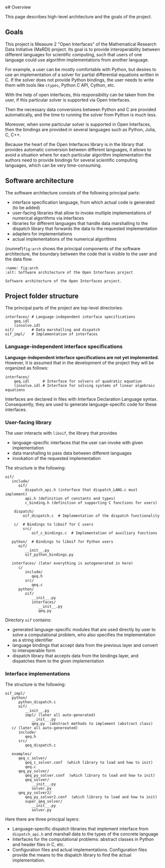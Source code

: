 e# Overview

This page describes high-level architecture and the goals of the project.

## Goals

This project is Measure 2 "Open Interfaces"
of the Mathematical Research Data Initiative (MaRDI) project.
Its goal is to provide interoperability between different languages
for scientific computing, such that users of one language could use
algorithm implementations from another language.

For example, a user can be mostly comfortable with Python, but desires
to use an implementation of a solver for partial differential equations
written in C.
If the solver does not provide Python bindings, the user needs to write
them with tools like `ctypes`, Python C API, Cython, etc.

With the help of open interfaces, this responsibility can be taken from the
user, if this particular solver is supported via Open Interfaces.

Then the necessary data conversions between Python and C are provided
automatically, and the time to running the solver from Python is much less.

Moreover, when some particular solver is supported in Open Interfaces,
then the bindings are provided in several languages such as Python, Julia,
C, C++.

Because the heart of the Open Interfaces library is in the library that
provides automatic conversion between different languages, it allows
to avoid a situation where for each particular algorithm implementation
the authors need to provide bindings for several scientific computing
languages, which can be very time-consuming.

## Software architecture

The software architecture consists of the following principal parts:

- interface specification language, from which actual code
  is generated (to be added)
- user-facing libraries that allow to invoke multiple implementations
  of numerical algorithms via interfaces
- libraries for different languages that handle data marshalling
  to the dispatch library that forwards the data to the requested
  implementation
- adapters for implementations
- actual implementations of the numerical algorithms

{numref}`fig:arch` shows the principal components of the software
architecture, the boundary between the code that is visible to the user
and the data flow.

```{figure} arch.png
:name: fig:arch
:alt: Software architecture of the Open Interfaces project

Software architecture of the Open Interfaces project.
```

## Project folder structure

The principal parts of the project are top-level directories:

```shell
interfaces/ # Language-independent interface specifications
    qeq.idl
    linsolve.idl
oif/        # Data marshalling and dispatch
oif_impl/   # Implementation of interfaces
```

### Language-independent interface specifications

**Language-independent interface specifications are not yet implemented.**
However, it is assumed that in the development of the project they will
be organized as follows:

```shell
interfaces/
    qeq.idl      # Interface for solvers of quadratic equation
    linsolve.idl # Interface for solving systems of linear algebraic equations
```

Interfaces are declared in files with Interface Declaration Language syntax.
Consequently, they are used to generate language-specific code
for these interfaces.

### User-facing library

The user interacts with `liboif`, the library that provides

- language-specific interfaces that the user can invoke with given
  implementation
- data marshalling to pass data between different languages
- invokation of the requested implementation

The structure is the following:

```shell
oif/
   include/
      oif/
         dispatch_api.h (interface that dispatch_LANG.c must implement)
         api.h (definition of constants and types)
         c_binding.h (definition of supporting C functions for users)

    dispatch/
        oif_dispatch.c  # Implementation of the dispatch functionality

    c/  # Bindings to liboif for C users
        src/
            oif_c_bindings.c  # Implementation of auxiliary functions

   python/  # Bindings to liboif for Python users
      oif/
         __init__.py
         oif_python_bindings.py

   interfaces/ (later everything is autogenerated in here)
      c/
         include/
            qeq.h
         src/
            qeq.c
      python/
         oif/
            __init__.py
            interfaces/
               __init__.py
               qeq.py
```

Directory `oif` contains:

- generated language-specific modules that are used directly by user
  to solve a computational problem, who also specifies the implementation
  as a string identifier
- language bindings that accept data from the previous layer and convert
  to interoperable form
- dispatch library that accepts data from the bindings layer, and dispatches
  them to the given implementation

### Interface implementations

The structure is the following:

```shell
oif_impl/
   python/
      python_dispatch.c
      oif/
         __init__.py
         impl/ (later all auto-generated)
            __init__.py
            qeq.py  (abstract methods to implement (abstract class)
   c/ (later all auto-genereated)
      include/
         qeq.h
      src/
         qeq_dispatch.c

   examples/
      qeq_c_solver/
         qeq_c_solver.conf  (which library to load and how to init)
         qeq.c
      qeq_py_solver/
         qeq_py_solver.conf  (which library to load and how to init)
         qeq_solver/
            __init__.py
            solver.py
      qeq_py_solver2/
         qeq_py_solver2.conf  (which library to load and how to init)
         super_qeq_solver/
            __init__.py
            solver.py
```

Here there are three principal layers:

- Language-specific dispatch libraries that implement interface from
  `dispatch_api.h` and marshall data to the types of the concrete language
- Interfaces for the computational problems: abstract classes in Python
  and header files in C, etc.
- Configuration files and actual implementations. Configuration files
  provide the means to the dispatch library to find the actual implementation.
